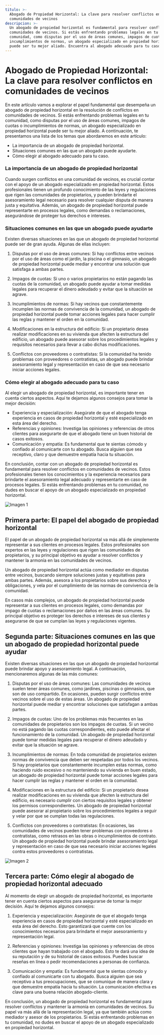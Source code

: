 ```yaml
---
titulo: >-
  Abogado de Propiedad Horizontal: La clave para resolver conflictos en
  comunidades de vecinos
descripcion: >-
  Un abogado de propiedad horizontal es fundamental para resolver conflictos en
  comunidades de vecinos. Si estás enfrentando problemas legales en tu
  comunidad, como disputas por el uso de áreas comunes, impagos de cuotas o
  incumplimientos de normas, un abogado especializado en propiedad horizontal
  puede ser tu mejor aliado. Encuentra al abogado adecuado para tu caso.
---
```


# Abogado de Propiedad Horizontal: La clave para resolver conflictos en comunidades de vecinos


En este artículo vamos a explorar el papel fundamental que desempeña un abogado de propiedad horizontal en la resolución de conflictos en comunidades de vecinos. Si estás enfrentando problemas legales en tu comunidad, como disputas por el uso de áreas comunes, impagos de cuotas o incumplimientos de normas, un abogado especializado en propiedad horizontal puede ser tu mejor aliado. A continuación, te presentamos una lista de los temas que abordaremos en este artículo:

- La importancia de un abogado de propiedad horizontal.
- Situaciones comunes en las que un abogado puede ayudarte.
- Cómo elegir al abogado adecuado para tu caso.

### La importancia de un abogado de propiedad horizontal

Cuando surgen conflictos en una comunidad de vecinos, es crucial contar con el apoyo de un abogado especializado en propiedad horizontal. Estos profesionales tienen un profundo conocimiento de las leyes y regulaciones que rigen las comunidades de propietarios, y pueden brindarte el asesoramiento legal necesario para resolver cualquier disputa de manera justa y equitativa. Además, un abogado de propiedad horizontal puede representarte en procesos legales, como demandas o reclamaciones, asegurándose de proteger tus derechos e intereses.

### Situaciones comunes en las que un abogado puede ayudarte

Existen diversas situaciones en las que un abogado de propiedad horizontal puede ser de gran ayuda. Algunas de ellas incluyen:

1. Disputas por el uso de áreas comunes: Si hay conflictos entre vecinos por el uso de áreas como el jardín, la piscina o el gimnasio, un abogado de propiedad horizontal puede mediar y encontrar una solución que satisfaga a ambas partes.

2. Impagos de cuotas: Si uno o varios propietarios no están pagando las cuotas de la comunidad, un abogado puede ayudar a tomar medidas legales para recuperar el dinero adeudado y evitar que la situación se agrave.

3. Incumplimientos de normas: Si hay vecinos que constantemente incumplen las normas de convivencia de la comunidad, un abogado de propiedad horizontal puede tomar acciones legales para hacer cumplir las reglas y mantener el orden en la comunidad.

4. Modificaciones en la estructura del edificio: Si un propietario desea realizar modificaciones en su vivienda que afecten la estructura del edificio, un abogado puede asesorar sobre los procedimientos legales y requisitos necesarios para llevar a cabo dichas modificaciones.

5. Conflictos con proveedores o contratistas: Si la comunidad ha tenido problemas con proveedores o contratistas, un abogado puede brindar asesoramiento legal y representación en caso de que sea necesario iniciar acciones legales.

### Cómo elegir al abogado adecuado para tu caso

Al elegir un abogado de propiedad horizontal, es importante tener en cuenta ciertos aspectos. Aquí te dejamos algunos consejos para tomar la mejor decisión:

- Experiencia y especialización: Asegúrate de que el abogado tenga experiencia en casos de propiedad horizontal y esté especializado en esta área del derecho.
- Referencias y opiniones: Investiga las opiniones y referencias de otros clientes para asegurarte de que el abogado tiene un buen historial de casos exitosos.
- Comunicación y empatía: Es fundamental que te sientas cómodo y confiado al comunicarte con tu abogado. Busca alguien que sea receptivo, claro y que demuestre empatía hacia tu situación.

En conclusión, contar con un abogado de propiedad horizontal es fundamental para resolver conflictos en comunidades de vecinos. Estos profesionales tienen los conocimientos y la experiencia necesarios para brindarte el asesoramiento legal adecuado y representarte en caso de procesos legales. Si estás enfrentando problemas en tu comunidad, no dudes en buscar el apoyo de un abogado especializado en propiedad horizontal.

![Imagen 1](./img/abogado-propiedad-horizontal-1.webp)

## Primera parte: El papel del abogado de propiedad horizontal

El papel de un abogado de propiedad horizontal va más allá de simplemente representar a sus clientes en procesos legales. Estos profesionales son expertos en las leyes y regulaciones que rigen las comunidades de propietarios, y su principal objetivo es ayudar a resolver conflictos y mantener la armonía en las comunidades de vecinos.

Un abogado de propiedad horizontal actúa como mediador en disputas entre vecinos, buscando siempre soluciones justas y equitativas para ambas partes. Además, asesora a los propietarios sobre sus derechos y obligaciones, y vela por el cumplimiento de las normas de convivencia de la comunidad.

En casos más complejos, un abogado de propiedad horizontal puede representar a sus clientes en procesos legales, como demandas por impago de cuotas o reclamaciones por daños en las áreas comunes. Su principal objetivo es proteger los derechos e intereses de sus clientes y asegurarse de que se cumplan las leyes y regulaciones vigentes.

## Segunda parte: Situaciones comunes en las que un abogado de propiedad horizontal puede ayudar

Existen diversas situaciones en las que un abogado de propiedad horizontal puede brindar apoyo y asesoramiento legal. A continuación, mencionaremos algunas de las más comunes:

1. Disputas por el uso de áreas comunes: Las comunidades de vecinos suelen tener áreas comunes, como jardines, piscinas o gimnasios, que son de uso compartido. En ocasiones, pueden surgir conflictos entre vecinos sobre el uso de estas áreas. Un abogado de propiedad horizontal puede mediar y encontrar soluciones que satisfagan a ambas partes.

2. Impagos de cuotas: Uno de los problemas más frecuentes en las comunidades de propietarios son los impagos de cuotas. Si un vecino no está pagando las cuotas correspondientes, esto puede afectar el funcionamiento de la comunidad. Un abogado de propiedad horizontal puede tomar medidas legales para recuperar el dinero adeudado y evitar que la situación se agrave.

3. Incumplimientos de normas: En toda comunidad de propietarios existen normas de convivencia que deben ser respetadas por todos los vecinos. Si hay propietarios que constantemente incumplen estas normas, como haciendo ruido excesivo o no manteniendo su vivienda en buen estado, un abogado de propiedad horizontal puede tomar acciones legales para hacer cumplir las reglas y mantener el orden en la comunidad.

4. Modificaciones en la estructura del edificio: Si un propietario desea realizar modificaciones en su vivienda que afecten la estructura del edificio, es necesario cumplir con ciertos requisitos legales y obtener los permisos correspondientes. Un abogado de propiedad horizontal puede asesorar al propietario sobre los procedimientos legales a seguir y velar por que se cumplan todas las regulaciones.

5. Conflictos con proveedores o contratistas: En ocasiones, las comunidades de vecinos pueden tener problemas con proveedores o contratistas, como retrasos en las obras o incumplimientos de contrato. Un abogado de propiedad horizontal puede brindar asesoramiento legal y representación en caso de que sea necesario iniciar acciones legales contra estos proveedores o contratistas.

![Imagen 2](./img/abogado-propiedad-horizontal-2.webp)

## Tercera parte: Cómo elegir al abogado de propiedad horizontal adecuado

Al momento de elegir un abogado de propiedad horizontal, es importante tener en cuenta ciertos aspectos para asegurarse de tomar la mejor decisión. Aquí te dejamos algunos consejos:

1. Experiencia y especialización: Asegúrate de que el abogado tenga experiencia en casos de propiedad horizontal y esté especializado en esta área del derecho. Esto garantizará que cuente con los conocimientos necesarios para brindarte el mejor asesoramiento y representación legal.

2. Referencias y opiniones: Investiga las opiniones y referencias de otros clientes que hayan trabajado con el abogado. Esto te dará una idea de su reputación y de su historial de casos exitosos. Puedes buscar reseñas en línea o pedir recomendaciones a personas de confianza.

3. Comunicación y empatía: Es fundamental que te sientas cómodo y confiado al comunicarte con tu abogado. Busca alguien que sea receptivo a tus preocupaciones, que se comunique de manera clara y que demuestre empatía hacia tu situación. La comunicación efectiva es clave para una buena relación abogado-cliente.

En conclusión, un abogado de propiedad horizontal es fundamental para resolver conflictos y mantener la armonía en comunidades de vecinos. Su papel va más allá de la representación legal, ya que también actúa como mediador y asesor de los propietarios. Si estás enfrentando problemas en tu comunidad, no dudes en buscar el apoyo de un abogado especializado en propiedad horizontal.
